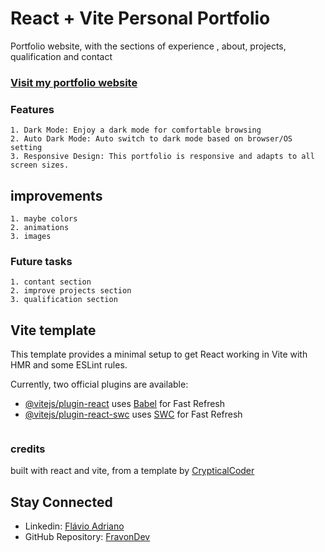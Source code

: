 # React + Vite Personal Portfolio

Portfolio website, with the sections of experience , about, projects, qualification and contact

### [Visit my portfolio website](https://fravondev.vercel.app)

### Features

```
1. Dark Mode: Enjoy a dark mode for comfortable browsing
2. Auto Dark Mode: Auto switch to dark mode based on browser/OS setting
3. Responsive Design: This portfolio is responsive and adapts to all screen sizes.
```

## improvements

```
1. maybe colors
2. animations
3. images
```

### Future tasks

```
1. contant section
2. improve projects section
3. qualification section

```

## Vite template

This template provides a minimal setup to get React working in Vite with HMR and some ESLint rules.

Currently, two official plugins are available:

- [@vitejs/plugin-react](https://github.com/vitejs/vite-plugin-react/blob/main/packages/plugin-react/README.md) uses [Babel](https://babeljs.io/) for Fast Refresh
- [@vitejs/plugin-react-swc](https://github.com/vitejs/vite-plugin-react-swc) uses [SWC](https://swc.rs/) for Fast Refresh

```

```

### credits

built with react and vite, from a template by [CrypticalCoder](https://www.youtube.com/c/CrypticalCoder)

## Stay Connected

- Linkedin: [Flávio Adriano](https://www.linkedin.com/in/flavioadriano/)
- GitHub Repository: [FravonDev](https://github.com/FravonDev)
